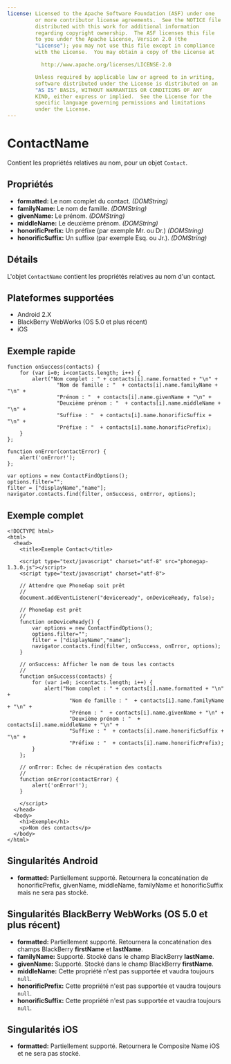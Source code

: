 ```yaml
---
license: Licensed to the Apache Software Foundation (ASF) under one
         or more contributor license agreements.  See the NOTICE file
         distributed with this work for additional information
         regarding copyright ownership.  The ASF licenses this file
         to you under the Apache License, Version 2.0 (the
         "License"); you may not use this file except in compliance
         with the License.  You may obtain a copy of the License at

           http://www.apache.org/licenses/LICENSE-2.0

         Unless required by applicable law or agreed to in writing,
         software distributed under the License is distributed on an
         "AS IS" BASIS, WITHOUT WARRANTIES OR CONDITIONS OF ANY
         KIND, either express or implied.  See the License for the
         specific language governing permissions and limitations
         under the License.
---
```


ContactName
===========

Contient les propriétés relatives au nom, pour un objet `Contact`.

Propriétés
----------

- __formatted:__ Le nom complet du contact. _(DOMString)_
- __familyName:__ Le nom de famille. _(DOMString)_
- __givenName:__ Le prénom. _(DOMString)_
- __middleName:__ Le deuxième prénom. _(DOMString)_
- __honorificPrefix:__ Un préfixe (par exemple Mr. ou Dr.) _(DOMString)_
- __honorificSuffix:__ Un suffixe (par exemple Esq. ou Jr.). _(DOMString)_

Détails
-------

L'objet `ContactName` contient les propriétés relatives au nom d'un contact.

Plateformes supportées
----------------------

- Android 2.X
- BlackBerry WebWorks (OS 5.0 et plus récent)
- iOS

Exemple rapide
--------------

    function onSuccess(contacts) {
		for (var i=0; i<contacts.length; i++) {
			alert("Nom complet : " + contacts[i].name.formatted + "\n" + 
					"Nom de famille : "  + contacts[i].name.familyName + "\n" + 
					"Prénom : "  + contacts[i].name.givenName + "\n" + 
					"Deuxième prénom : "  + contacts[i].name.middleName + "\n" + 
					"Suffixe : "  + contacts[i].name.honorificSuffix + "\n" + 
					"Préfixe : "  + contacts[i].name.honorificPrefix);
		}
    };

    function onError(contactError) {
        alert('onError!');
    };

    var options = new ContactFindOptions();
	options.filter="";
	filter = ["displayName","name"];
    navigator.contacts.find(filter, onSuccess, onError, options);

Exemple complet
---------------

    <!DOCTYPE html>
    <html>
      <head>
        <title>Exemple Contact</title>

        <script type="text/javascript" charset="utf-8" src="phonegap-1.3.0.js"></script>
        <script type="text/javascript" charset="utf-8">

        // Attendre que PhoneGap soit prêt
        //
        document.addEventListener("deviceready", onDeviceReady, false);

        // PhoneGap est prêt
        //
        function onDeviceReady() {
			var options = new ContactFindOptions();
			options.filter="";
			filter = ["displayName","name"];
			navigator.contacts.find(filter, onSuccess, onError, options);
        }
    
        // onSuccess: Afficher le nom de tous les contacts
        //
		function onSuccess(contacts) {
			for (var i=0; i<contacts.length; i++) {
				alert("Nom complet : " + contacts[i].name.formatted + "\n" + 
						"Nom de famille : "  + contacts[i].name.familyName + "\n" + 
						"Prénom : "  + contacts[i].name.givenName + "\n" + 
						"Deuxième prénom : "  + contacts[i].name.middleName + "\n" + 
						"Suffixe : "  + contacts[i].name.honorificSuffix + "\n" + 
						"Préfixe : "  + contacts[i].name.honorificPrefix);
			}
		};
    
        // onError: Echec de récupération des contacts
        //
        function onError(contactError) {
            alert('onError!');
        }

        </script>
      </head>
      <body>
        <h1>Exemple</h1>
        <p>Nom des contacts</p>
      </body>
    </html>

Singularités Android
--------------------
- __formatted:__ Partiellement supporté.  Retournera la concaténation de honorificPrefix, givenName, middleName, familyName et honorificSuffix mais ne sera pas stocké.

Singularités BlackBerry WebWorks (OS 5.0 et plus récent)
--------------------------------------------------------

- __formatted:__ Partiellement supporté.  Retournera la concaténation des champs BlackBerry __firstName__ et __lastName__.
- __familyName:__ Supporté.  Stocké dans le champ BlackBerry __lastName__.
- __givenName:__ Supporté.  Stocké dans le champ BlackBerry __firstName__.
- __middleName:__ Cette propriété n'est pas supportée et vaudra toujours `null`.
- __honorificPrefix:__ Cette propriété n'est pas supportée et vaudra toujours `null`.
- __honorificSuffix:__ Cette propriété n'est pas supportée et vaudra toujours `null`.

Singularités iOS
----------------
- __formatted:__ Partiellement supporté.  Retournera le Composite Name iOS et ne sera pas stocké.

